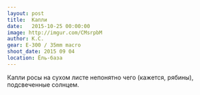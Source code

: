 ```yaml
---
layout: post
title:  Капли
date:   2015-10-25 00:00:00
image: http://imgur.com/CMsrpbM
author: К.С.
gear: E-300 / 35mm macro
shoot_date: 2015 09 04
location: Ёль-база
---
```


Капли росы на сухом листе непонятно чего (кажется, рябины), подсвеченные солнцем.
